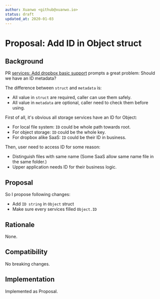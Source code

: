 ```yaml
---
author: Xuanwo <github@xuanwo.io>
status: draft
updated_at: 2020-01-03
---
```


# Proposal: Add ID in Object struct

## Background

PR [services: Add dropbox basic support](https://github.com/Xuanwo/storage/pull/53) prompts a great problem: Should we have an ID metadata?

The difference between `struct` and `metadata` is:

- All value in `struct` are required, caller can use them safely.
- All value in `metadata` are optional, caller need to check them before using.

First of all, it's obvious all storage services have an ID for Object:

- For local file system: `ID` could be whole path towards root.
- For object storage: `ID` could be the whole key.
- For dropbox alike SaaS: `ID` could be their ID in business.

Then, user need to access ID for some reason:

- Distinguish files with same name (Some SaaS allow same name file in the same folder.)
- Upper application needs ID for their business logic.

## Proposal

So I propose following changes:

- Add `ID string` in `Object` struct
- Make sure every services filled `Object.ID`

## Rationale

None.

## Compatibility

No breaking changes.

## Implementation

Implemented as Proposal.